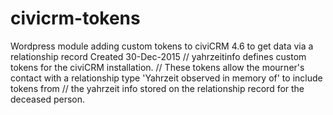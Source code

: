 # civicrm-tokens
Wordpress module adding custom tokens to civiCRM 4.6 to get data via a relationship record
Created  30-Dec-2015
// yahrzeitinfo defines custom tokens for the civiCRM installation.
// These tokens allow the mourner's contact with a relationship type 'Yahrzeit observed in memory of' to include tokens from 
// the yahrzeit info stored on the relationship record for the deceased person.
 
